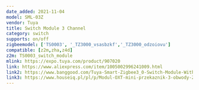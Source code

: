 ```yaml
---
date_added: 2021-11-04
model: SML-03Z
vendor: Tuya
title: Switch Module 3 Channel
category: switch
supports: on/off
zigbeemodel: ['TS0003', '_TZ3000_vsasbzkf','_TZ3000_odzoiovu']
compatible: [z2m,zha,z4d]
z2m: TS0003_switch_module
mlink: https://expo.tuya.com/product/907020
link: https://www.aliexpress.com/item/1005002996241009.html
link2: https://www.banggood.com/Tuya-Smart-Zigbee3_0-Switch-Module-With-Neutral-3gang-or-Way-100V-240V-Wireless-Light-Switch-Relay-Compatible-Alexa-Google-Home-p-1870966.html
link3: https://www.houseiq.pl/pl/p/Modul-OXT-mini-przekaznik-3-obwody-ZigBee-TUYA/1561
---
```

